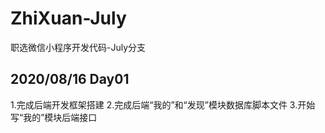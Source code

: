 # ZhiXuan-July
职选微信小程序开发代码-July分支



## 2020/08/16 Day01
1.完成后端开发框架搭建
2.完成后端“我的”和“发现”模块数据库脚本文件
3.开始写“我的”模块后端接口

